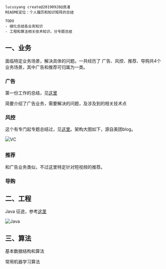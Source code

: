 ```
lucusyang create@20190928@良渚
README定位：个人履历和知识矩阵的总结

TODO
- 细化总结各业务知识
- 工程和算法相关技术知识，分专题总结
```



## 一、业务

面临特定业务场景，解决具体的问题。一共经历了 广告、风控、推荐、导购共4个业务场景，其中广告和推荐可归属为一类。



### 广告

第一份工作的总结，见[这里]()

简要介绍了广告业务，需要解决的问题，及涉及到的相关技术点



### 风控

这个有专门起专题总结过，见[这里](https://github.com/yangliang1415/awesome-risk-control)。架构大图如下，源自美团blog。

![VC](https://github.com/yangliang1415/awesome-risk-control/raw/master/picture_resource/meituan_riskcontrol_architure.png)





### 推荐

和广告业务类似，不过这里特定针对短视频的推荐。



### 导购





## 二、工程

Java 征途，参考[这里](https://blog.csdn.net/mindfloating/article/details/50821300)

![Java](https://img-blog.csdn.net/20160307180916029)





## 三、算法

基本数据结构和算法

常用机器学习算法

